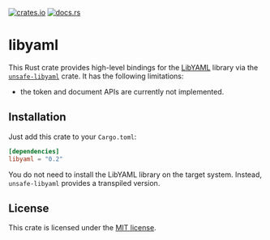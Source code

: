 [![crates.io](https://img.shields.io/crates/v/libyaml.svg)](https://crates.io/crates/libyaml)
[![docs.rs](https://docs.rs/libyaml/badge.svg)](https://docs.rs/libyaml)

# libyaml

This Rust crate provides high-level bindings for the [LibYAML] library via the
[`unsafe-libyaml`] crate.  It has the following limitations:

* the token and document APIs are currently not implemented.

[LibYAML]: https://github.com/yaml/libyaml
[`unsafe-libyaml`]: https://github.com/dtolnay/unsafe-libyaml

## Installation

Just add this crate to your `Cargo.toml`:

```toml
[dependencies]
libyaml = "0.2"
```

You do not need to install the LibYAML library on the target system.  Instead,
`unsafe-libyaml` provides a transpiled version.

## License

This crate is licensed under the [MIT license].

[MIT license]: LICENSE

